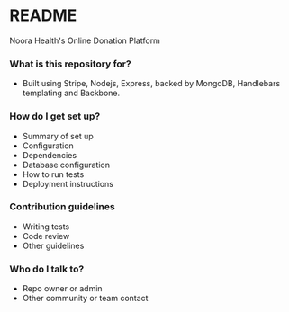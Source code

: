 # README #

Noora Health's Online Donation Platform

### What is this repository for? ###

* Built using Stripe, Nodejs, Express, backed by MongoDB, Handlebars templating and Backbone.

### How do I get set up? ###

* Summary of set up
* Configuration
* Dependencies
* Database configuration
* How to run tests
* Deployment instructions

### Contribution guidelines ###

* Writing tests
* Code review
* Other guidelines

### Who do I talk to? ###

* Repo owner or admin
* Other community or team contact